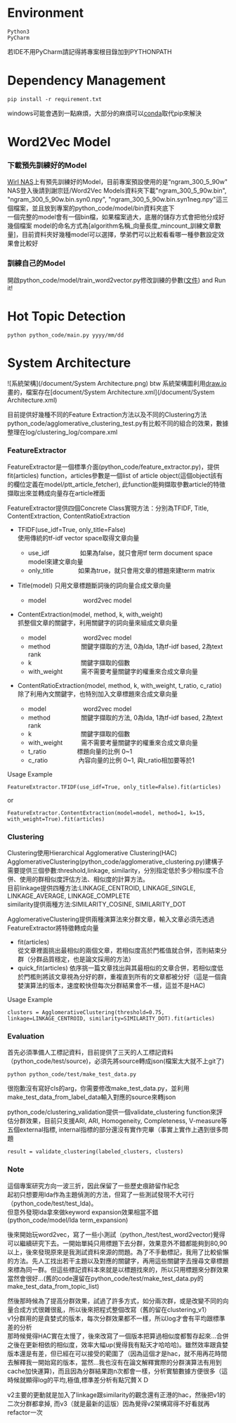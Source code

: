 # Environment
```
Python3
PyCharm
```
若IDE不用PyCharm請記得將專案根目錄加到PYTHONPATH

# Dependency Management

```
pip install -r requirement.txt
```

windows可能會遇到一點麻煩，大部分的麻煩可以[conda](http://conda.pydata.org/docs/intro.html)取代pip來解決


# Word2Vec Model
### 下載預先訓練好的Model
[Wirl NAS](140.124.183.12)上有預先訓練好的Model，目前專案預設使用的是“ngram_300_5_90w"   
NAS登入後請到謝宗廷/Word2Vec Models資料夾下載"ngram_300_5_90w.bin", "ngram_300_5_90w.bin.syn0.npy", "ngram_300_5_90w.bin.syn1neg.npy"這三個檔案，並且放到專案的python_code/model/bin資料夾底下  
一個完整的model會有一個bin檔，如果檔案過大，底層的儲存方式會把他分成好幾個檔案
model的命名方式為[algorithm名稱_向量長度_mincount_訓練文章數量]，目前資料夾好幾種model可以選擇，學弟們可以比較看看哪一種參數設定效果會比較好

### 訓練自己的Model
開啟python_code/model/train_word2vector.py修改訓練的參數([文件](https://radimrehurek.com/gensim/models/word2vec.html#gensim.models.word2vec.Word2Vec)) and Run it!


# Hot Topic Detection
```
python python_code/main.py yyyy/mm/dd
```

# System Architecture
![系統架構](/document/System Architecture.png)
btw 系統架構圖利用[draw.io](https://www.draw.io/)畫的，檔案存在[document/System Architecture.xml](/document/System Architecture.xml)  

目前提供好幾種不同的Feature Extraction方法以及不同的Clustering方法
python_code/agglomerative_clustering_test.py有比較不同的組合的效果，數據整理在log/clustering_log/compare.xml

### FeatureExtractor
FeatureExtractor是一個標準介面(python_code/feature_extractor.py)，提供 fit(articles) function，articles參數是一個list of article object(這個object該有的欄位定義在model/ptt_article_fetcher), 此function能夠擷取參數article的特徵擷取出來並轉成向量存在article裡面  

FeatureExtractor提供四個Concrete Class實現方法：分別為TFIDF, Title, ContentExtraction, ContentRatioExtraction

* TFIDF(use_idf=True, only_title=False)  
使用傳統的tf-idf vector space取得文章向量  
  
	+ use_idf　　　　　如果為false，就只會用tf term document space model來建文章向量  
	+ only_title　　　　如果為true，就只會用文章的標題來建term matrix  

* Title(model)
只用文章標題斷詞後的詞向量合成文章向量  
  
	+ model　　　　　　word2vec model  

* ContentExtraction(model, method, k, with_weight)  
抓整個文章的關鍵字，利用關鍵字的詞向量來組成文章向量  
  
	+ model　　　　　　word2vec model  
	+ method　　　　　關鍵字擷取的方法, 0為lda, 1為tf-idf based, 2為text rank  
	+ k　　　　　　　　關鍵字擷取的個數  
	+ with_weight　　　需不需要考量關鍵字的權重來合成文章向量  

* ContentRatioExtraction(model, method, k, with_weight, t_ratio, c_ratio)  
除了利用內文關鍵字，也特別加入文章標題來合成文章向量
  
	+ model　　　　　　word2vec model  
	+ method　　　　　關鍵字擷取的方法, 0為lda, 1為tf-idf based, 2為text rank  
	+ k　　　　　　　　關鍵字擷取的個數  
	+ with_weight　　　需不需要考量關鍵字的權重來合成文章向量  
	+ t_ratio　　　　　標題向量的比例 0~1  
	+ c_ratio　　　　　內容向量的比例 0~1, 與t_ratio相加要等於1  

Usage Example
```
FeatureExtractor.TFIDF(use_idf=True, only_title=False).fit(articles)
```
or
```
FeatureExtractor.ContentExtraction(model=model, method=1, k=15, with_weight=True).fit(articles)
```

### Clustering
Clustering使用Hierarchical Agglomerative Clustering(HAC)   
AgglomerativeClustering(python_code/agglomerative_clustering.py)建構子需要提供三個參數:threshold,linkage, similarity，分別指定低於多少相似度不合併、使用的群相似度評估方法、相似度的計算方法。  
目前linkage提供四種方法:LINKAGE_CENTROID, LINKAGE_SINGLE, LINKAGE_AVERAGE, LINKAGE_COMPLETE  
similarity提供兩種方法:SIMILARITY_COSINE, SIMILARITY_DOT  

AgglomerativeClustering提供兩種演算法來分群文章，輸入文章必須先透過FeatureExtractor將特徵轉成向量

+ fit(articles)  
  從文章裡面挑出最相似的兩個文章，若相似度高於門檻值就合併，否則結束分群（分群品質穩定，也是論文採用的方法）
+ quick_fit(articles)
  依序挑一篇文章找出與其最相似的文章合併，若相似度低於門檻則將該文章視為分好的群，重複直到所有的文章都被分好（這是一個貪婪演算法的版本，速度較快但每次分群結果會不一樣，這並不是HAC)

Usage Example
```
clusters = AgglomerativeClustering(threshold=0.75, linkage=LINKAGE_CENTROID, similarity=SIMILARITY_DOT).fit(articles)
```

### Evaluation
首先必須準備人工標記資料，目前提供了三天的人工標記資料（python_code/test/source)，必須先將source轉成json(檔案太大就不上git了)

```
python python_code/test/make_test_data.py
```
很抱歉沒有寫好cls的arg，你需要修改make_test_data.py，並利用make_test_data_from_label_data輸入對應的source來轉json

python_code/clustering_validation提供一個validate_clustering function來評估分群效果，目前只支援ARI, ARI, Homogeneity, Completeness, V-measure等五個external指標, internal指標的部分還沒有實作完畢（事實上實作上遇到很多問題

```
result = validate_clustering(labeled_clusters, clusters)
```

### Note
這個專案研究方向一波三折，因此保留了一些歷史痕跡留作紀念  
起初只想要用lda作為主題偵測的方法，但寫了一些測試發現不大可行（python_code/test/test_lda)。  
但意外發現lda拿來做keyword expansion效果相當不錯(python_code/model/lda term_expansion)  
  
  
後來開始玩word2vec，寫了一些小測試（python_/test/test_word2vector)覺得可以繼續研究下去。一開始單純只用標題下去分群，效果意外不錯都能夠到80,90以上，後來發現原來是我測試資料來源的問題。為了不手動標記，我用了比較偷懶的方法。先人工找出若干主題以及對應的關鍵字，再用這些關鍵字去搜尋文章標題來標為同一群。但這些標記資料本來就是以標題找來的，所以只用標題來分群效果當然會很好...(舊的code還留在python_code/test/make_test_data.py的make_test_data_from_topic_list)  
  
  
然後那時候為了提高分群效果，試過了許多方式，如分兩次群，或是改變不同的向量合成方式很雜很亂，所以後來把程式整個改寫（舊的留在clustering_v1）  
v1分群用的是貪婪式的版本，每次分群效果都不一樣，所以log才會有平均跟標準差的分析  
那時候覺得HAC實在太慢了，後來改寫了一個版本把算過相似度都暫存起來...合併之後在更新相依的相似度，效率大幅up(覺得我有點天才哈哈哈)。雖然效率跟貪婪版本還是有差，但已經在可以接受的範圍了（因為這個才是hac，就不用再花時間去解釋我一開始寫的版本，當然...我也沒有在論文解釋實際的分群演算法有用到cache加快運算)，而且因為分群結果跑n次都會一樣，分析實驗數據方便很多（這時候就顯得log的平均,極值,標準差分析有點冗贅ＸＤ  
  
v2主要的更動就是加入了linkage跟similarity的觀念還有正港的hac，然後把v1的二次分群都拿掉, 而v3（就是最新的這版）因為覺得v2架構寫得不好看就再refactor一次